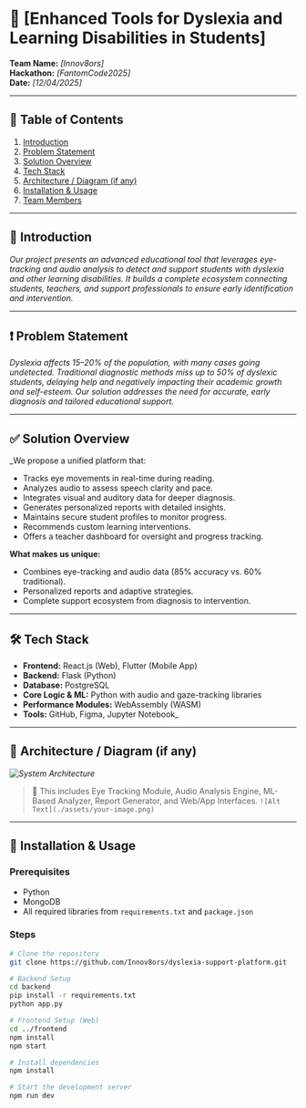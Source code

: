 # 🚀 [Enhanced Tools for Dyslexia and Learning Disabilities in Students]

**Team Name:** _[Innov8ors]_  
**Hackathon:** _[FantomCode2025]_  
**Date:** _[12/04/2025]_

---

## 📖 Table of Contents

1. [Introduction](#-introduction)
2. [Problem Statement](#-problem-statement)
3. [Solution Overview](#-solution-overview)
4. [Tech Stack](#-tech-stack)
5. [Architecture / Diagram (if any)](#-architecture--diagram-if-any)
6. [Installation & Usage](#-installation--usage)
7. [Team Members](#-team-members)

---

## 🧠 Introduction

_Our project presents an advanced educational tool that leverages eye-tracking and audio analysis to detect and support students with dyslexia and other learning disabilities. It builds a complete ecosystem connecting students, teachers, and support professionals to ensure early identification and intervention._

---

## ❗ Problem Statement

_Dyslexia affects 15–20% of the population, with many cases going undetected. Traditional diagnostic methods miss up to 50% of dyslexic students, delaying help and negatively impacting their academic growth and self-esteem. Our solution addresses the need for accurate, early diagnosis and tailored educational support._

---

## ✅ Solution Overview

_We propose a unified platform that:

- Tracks eye movements in real-time during reading.
- Analyzes audio to assess speech clarity and pace.
- Integrates visual and auditory data for deeper diagnosis.
- Generates personalized reports with detailed insights.
- Maintains secure student profiles to monitor progress.
- Recommends custom learning interventions.
- Offers a teacher dashboard for oversight and progress tracking.

**What makes us unique:**

- Combines eye-tracking and audio data (85% accuracy vs. 60% traditional).
- Personalized reports and adaptive strategies.
- Complete support ecosystem from diagnosis to intervention.

---

## 🛠️ Tech Stack

- **Frontend:** React.js (Web), Flutter (Mobile App)
- **Backend:** Flask (Python)
- **Database:** PostgreSQL
- **Core Logic & ML:** Python with audio and gaze-tracking libraries
- **Performance Modules:** WebAssembly (WASM)
- **Tools:** GitHub, Figma, Jupyter Notebook_

---

## 🧩 Architecture / Diagram (if any)

_![System Architecture](./assets/system-architecture.png)_

> 📌 This includes Eye Tracking Module, Audio Analysis Engine, ML-Based Analyzer, Report Generator, and Web/App Interfaces. 
> `![Alt Text](./assets/your-image.png)`

---

## 🧪 Installation & Usage

### Prerequisites

- Python 
- MongoDB
- All required libraries from `requirements.txt` and `package.json`

### Steps

```bash
# Clone the repository
git clone https://github.com/Innov8ors/dyslexia-support-platform.git

# Backend Setup
cd backend
pip install -r requirements.txt
python app.py

# Frontend Setup (Web)
cd ../frontend
npm install
npm start

# Install dependencies
npm install

# Start the development server
npm run dev
